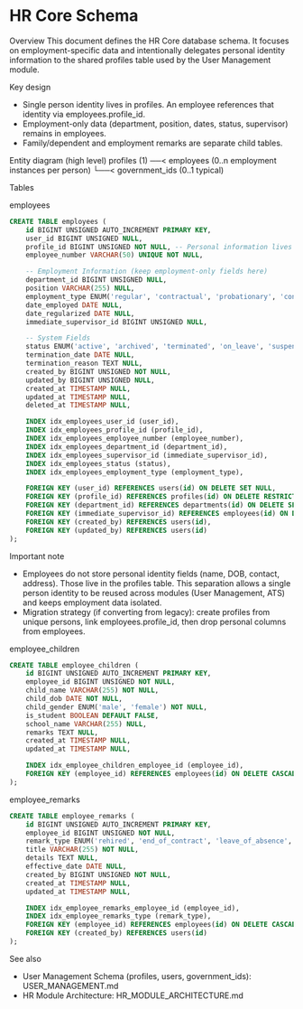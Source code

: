 # HR Core Schema

Overview
This document defines the HR Core database schema. It focuses on employment-specific data and intentionally delegates personal identity information to the shared profiles table used by the User Management module.

Key design
- Single person identity lives in profiles. An employee references that identity via employees.profile_id.
- Employment-only data (department, position, dates, status, supervisor) remains in employees.
- Family/dependent and employment remarks are separate child tables.

Entity diagram (high level)
profiles (1) ──< employees (0..n employment instances per person)
             └──< government_ids (0..1 typical)

Tables

employees
```sql
CREATE TABLE employees (
    id BIGINT UNSIGNED AUTO_INCREMENT PRIMARY KEY,
    user_id BIGINT UNSIGNED NULL,
    profile_id BIGINT UNSIGNED NOT NULL, -- Personal information lives in profiles; employees reference profiles
    employee_number VARCHAR(50) UNIQUE NOT NULL,

    -- Employment Information (keep employment-only fields here)
    department_id BIGINT UNSIGNED NULL,
    position VARCHAR(255) NULL,
    employment_type ENUM('regular', 'contractual', 'probationary', 'consultant') NULL,
    date_employed DATE NULL,
    date_regularized DATE NULL,
    immediate_supervisor_id BIGINT UNSIGNED NULL,

    -- System Fields
    status ENUM('active', 'archived', 'terminated', 'on_leave', 'suspended') DEFAULT 'active',
    termination_date DATE NULL,
    termination_reason TEXT NULL,
    created_by BIGINT UNSIGNED NOT NULL,
    updated_by BIGINT UNSIGNED NULL,
    created_at TIMESTAMP NULL,
    updated_at TIMESTAMP NULL,
    deleted_at TIMESTAMP NULL,

    INDEX idx_employees_user_id (user_id),
    INDEX idx_employees_profile_id (profile_id),
    INDEX idx_employees_employee_number (employee_number),
    INDEX idx_employees_department_id (department_id),
    INDEX idx_employees_supervisor_id (immediate_supervisor_id),
    INDEX idx_employees_status (status),
    INDEX idx_employees_employment_type (employment_type),

    FOREIGN KEY (user_id) REFERENCES users(id) ON DELETE SET NULL,
    FOREIGN KEY (profile_id) REFERENCES profiles(id) ON DELETE RESTRICT,
    FOREIGN KEY (department_id) REFERENCES departments(id) ON DELETE SET NULL,
    FOREIGN KEY (immediate_supervisor_id) REFERENCES employees(id) ON DELETE SET NULL,
    FOREIGN KEY (created_by) REFERENCES users(id),
    FOREIGN KEY (updated_by) REFERENCES users(id)
);
```

Important note
- Employees do not store personal identity fields (name, DOB, contact, address). Those live in the profiles table. This separation allows a single person identity to be reused across modules (User Management, ATS) and keeps employment data isolated.
- Migration strategy (if converting from legacy): create profiles from unique persons, link employees.profile_id, then drop personal columns from employees.

employee_children
```sql
CREATE TABLE employee_children (
    id BIGINT UNSIGNED AUTO_INCREMENT PRIMARY KEY,
    employee_id BIGINT UNSIGNED NOT NULL,
    child_name VARCHAR(255) NOT NULL,
    child_dob DATE NOT NULL,
    child_gender ENUM('male', 'female') NOT NULL,
    is_student BOOLEAN DEFAULT FALSE,
    school_name VARCHAR(255) NULL,
    remarks TEXT NULL,
    created_at TIMESTAMP NULL,
    updated_at TIMESTAMP NULL,

    INDEX idx_employee_children_employee_id (employee_id),
    FOREIGN KEY (employee_id) REFERENCES employees(id) ON DELETE CASCADE
);
```

employee_remarks
```sql
CREATE TABLE employee_remarks (
    id BIGINT UNSIGNED AUTO_INCREMENT PRIMARY KEY,
    employee_id BIGINT UNSIGNED NOT NULL,
    remark_type ENUM('rehired', 'end_of_contract', 'leave_of_absence', 'suspension', 'promotion', 'demotion', 'salary_adjustment', 'disciplinary_action') NOT NULL,
    title VARCHAR(255) NOT NULL,
    details TEXT NULL,
    effective_date DATE NULL,
    created_by BIGINT UNSIGNED NOT NULL,
    created_at TIMESTAMP NULL,
    updated_at TIMESTAMP NULL,

    INDEX idx_employee_remarks_employee_id (employee_id),
    INDEX idx_employee_remarks_type (remark_type),
    FOREIGN KEY (employee_id) REFERENCES employees(id) ON DELETE CASCADE,
    FOREIGN KEY (created_by) REFERENCES users(id)
);
```

See also
- User Management Schema (profiles, users, government_ids): USER_MANAGEMENT.md
- HR Module Architecture: HR_MODULE_ARCHITECTURE.md
